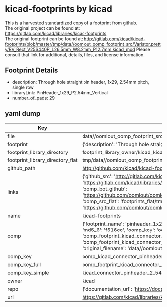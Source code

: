# kicad-footprints by kicad  
This is a harvested standardized copy of a footprint from github.  
The original project can be found at:  
https://gitlab.com/kicad/libraries/kicad-footprints  
The original footprint can be found at:
http://gitlab.com/kicad/kicad-footprints/blob/master/tmp/data//oomlout_oomp_footprint_src/Varistor.pretty/RV_Rect_V25S440P_L26.5mm_W8.2mm_P12.7mm.kicad_mod
Please consult that link for additional, details, files, and license information.  
## Footprint Details
* description: Through hole straight pin header, 1x29, 2.54mm pitch, single row  
* libraryLink: PinHeader_1x29_P2.54mm_Vertical  
* number_of_pads: 29  
## yaml dump  
| Key | Value |  
| --- | --- |  
| file | data//oomlout_oomp_footprint_src/kicad-footprints/Connector_PinHeader_2.54mm.pretty/PinHeader_1x29_P2.54mm_Vertical.kicad_mod |  
| footprint | {'description': 'Through hole straight pin header, 1x29, 2.54mm pitch, single row', 'libraryLink': 'PinHeader_1x29_P2.54mm_Vertical', 'number_of_pads': 29} |  
| footprint_library_directory | footprint_library_owner/kicad_kicad-footprints/ |  
| footprint_library_directory_flat | tmp/data//oomlout_oomp_footprint_src/footprints_flat/kicad_connector_pinheader_2_54mm_pinheader_1x29_p2_54mm_vertical/working |  
| github_path | http://github.com/kicad/kicad-footprints/blob/master/tmp/data//oomlout_oomp_footprint_src/Connector_PinHeader_2.54mm.pretty/PinHeader_1x29_P2.54mm_Vertical.kicad_mod |  
| links | {'github_src': 'http://gitlab.com/kicad/kicad-footprints/blob/master/tmp/data//oomlout_oomp_footprint_src/Varistor.pretty/RV_Rect_V25S440P_L26.5mm_W8.2mm_P12.7mm.kicad_mod', 'github_src_repo': 'https://gitlab.com/kicad/libraries/kicad-footprints', 'oomp_bot': 'tmp/data//oomlout_oomp_footprint_src/footprints/kicad_connector_pinheader_2_54mm_pinheader_1x29_p2_54mm_vertical/working', 'oomp_bot_github': 'https://github.com/oomlout/oomlout_oomp_footprint_bot/tree/main/tmp/data//oomlout_oomp_footprint_src/footprints/kicad_connector_pinheader_2_54mm_pinheader_1x29_p2_54mm_vertical/working', 'oomp_src_flat': 'footprints_flat/tmp/data//oomlout_oomp_footprint_src/footprints_flat/kicad_connector_pinheader_2_54mm_pinheader_1x29_p2_54mm_vertical/working', 'oomp_src_flat_github': 'https://github.com/oomlout/oomlout_oomp_footprint_src/tree/main/tmp/data//oomlout_oomp_footprint_src/footprints_flat/kicad_connector_pinheader_2_54mm_pinheader_1x29_p2_54mm_vertical/working'} |  
| name | kicad-footprints |  
| oomp | {'footprint_name': 'pinheader_1x29_p2_54mm_vertical', 'library_name': 'connector_pinheader_2_54mm', 'md5': 'f516cc8d6b68578b28071f60f692779a', 'md5_10': 'f516cc8d6b', 'md5_5': 'f516c', 'md5_6': 'f516cc', 'oomp_key': 'oomp_kicad_connector_pinheader_2_54mm_pinheader_1x29_p2_54mm_vertical', 'oomp_key_extra': 'oomp_footprint_kicad_connector_pinheader_2_54mm_pinheader_1x29_p2_54mm_vertical', 'oomp_key_full': 'oomp_footprint_kicad_connector_pinheader_2_54mm_pinheader_1x29_p2_54mm_vertical_f516cc', 'oomp_key_simple': 'kicad_connector_pinheader_2_54mm_pinheader_1x29_p2_54mm_vertical', 'original_filename': 'data//oomlout_oomp_footprint_src/kicad-footprints/Connector_PinHeader_2.54mm.pretty/PinHeader_1x29_P2.54mm_Vertical.kicad_mod', 'owner_name': 'kicad'} |  
| oomp_key | oomp_kicad_connector_pinheader_2_54mm_pinheader_1x29_p2_54mm_vertical |  
| oomp_key_full | oomp_footprint_kicad_connector_pinheader_2_54mm_pinheader_1x29_p2_54mm_vertical |  
| oomp_key_simple | kicad_connector_pinheader_2_54mm_pinheader_1x29_p2_54mm_vertical |  
| owner | kicad |  
| repo | {'documentation_url': 'https://docs.github.com/rest/repos/repos#get-a-repository', 'message': 'Not Found'} |  
| url | https://gitlab.com/kicad/libraries/kicad-footprints |  

